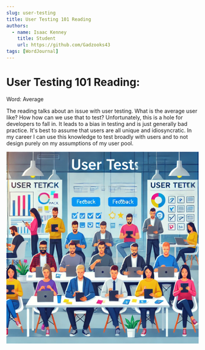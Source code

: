 ```yaml
---
slug: user-testing
title: User Testing 101 Reading
authors:
  - name: Isaac Kenney
    title: Student
    url: https://github.com/Gadzooks43
tags: [WordJournal]
---
```

# User Testing 101 Reading:

Word: Average

The reading talks about an issue with user testing. What is the average user like? How how can we use that to test? Unfortunately, this is a hole for developers to fall in. It leads to a bias in testing and is just generally bad practice. It's best to assume that users are all unique and idiosyncratic. In my career I can use this knowledge to test broadly with users and to not design purely on my assumptions of my user pool.

![photo](user-testing.png)
